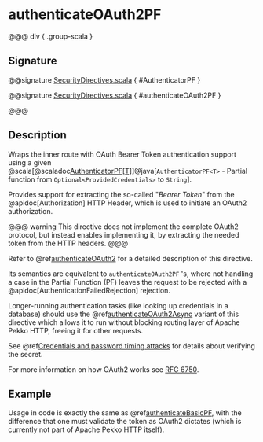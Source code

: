# authenticateOAuth2PF

@@@ div { .group-scala }
## Signature

@@signature [SecurityDirectives.scala](/http/src/main/scala/org/apache/pekko/http/scaladsl/server/directives/SecurityDirectives.scala) { #AuthenticatorPF }

@@signature [SecurityDirectives.scala](/http/src/main/scala/org/apache/pekko/http/scaladsl/server/directives/SecurityDirectives.scala) { #authenticateOAuth2PF }

@@@

## Description

Wraps the inner route with OAuth Bearer Token authentication support using a given @scala[@scaladoc[AuthenticatorPF[T]](akka.http.scaladsl.server.Directives#AuthenticatorPF[T]=PartialFunction[akka.http.scaladsl.server.directives.Credentials,T])]@java[`AuthenticatorPF<T>` - Partial function from `Optional<ProvidedCredentials>` to `String`].

Provides support for extracting the so-called "*Bearer Token*" from the @apidoc[Authorization] HTTP Header,
which is used to initiate an OAuth2 authorization.

@@@ warning
This directive does not implement the complete OAuth2 protocol, but instead enables implementing it,
by extracting the needed token from the HTTP headers.
@@@

Refer to @ref[authenticateOAuth2](authenticateOAuth2.md) for a detailed description of this directive.

Its semantics are equivalent to `authenticateOAuth2PF` 's, where not handling a case in the Partial Function (PF)
leaves the request to be rejected with a @apidoc[AuthenticationFailedRejection] rejection.

Longer-running authentication tasks (like looking up credentials in a database) should use the @ref[authenticateOAuth2Async](authenticateOAuth2Async.md)
variant of this directive which allows it to run without blocking routing layer of Apache Pekko HTTP, freeing it for other requests.

See @ref[Credentials and password timing attacks](index.md#credentials-and-timing-attacks) for details about verifying the secret.

For more information on how OAuth2 works see [RFC 6750](https://tools.ietf.org/html/rfc6750).

## Example

Usage in code is exactly the same as @ref[authenticateBasicPF](authenticateBasicPF.md),
with the difference that one must validate the token as OAuth2 dictates (which is currently not part of Apache Pekko HTTP itself).

